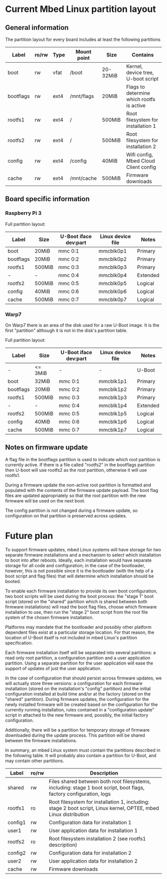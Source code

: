 # Current Mbed Linux partition layout

## General information

The partition layout for every board includes at least the following partitions

| Label     | ro/rw | Type | Mount point | Size     | Contains |
|-----------|-------|------|-------------|----------|----------|
| boot      | rw    | vfat | /boot       | 20-32MiB | Kernel, device tree, U-boot script |
| bootflags | rw    | ext4 | /mnt/flags  | 20MiB    | Flags to determine which rootfs is active |
| rootfs1   | rw    | ext4 | /           | 500MiB   | Root filesystem for installation 1 |
| rootfs2   | rw    | ext4 | /           | 500MiB   | Root filesystem for installation 2 |
| config    | rw    | ext4 | /config     | 40MiB    | Wifi config, Mbed Cloud Client config |
| cache     | rw    | ext4 | /mnt/cache  | 500MiB   | Firmware downloads |

## Board specific information

### Raspberry Pi 3

Full partition layout:

| Label     | Size   | U-Boot iface dev:part | Linux device file | Notes    |
|-----------|--------|-----------------------|-------------------|----------|
| boot      | 20MiB  | mmc 0:1               | mmcblk0p1         | Primary  |
| bootflags | 20MiB  | mmc 0:2               | mmcblk0p2         | Primary  |
| rootfs1   | 500MiB | mmc 0:3               | mmcblk0p3         | Primary  |
| -         | -      | mmc 0:4               | mmcblk0p4         | Extended |
| rootfs2   | 500MiB | mmc 0:5               | mmcblk0p5         | Logical  |
| config    | 40MiB  | mmc 0:6               | mmcblk0p6         | Logical  |
| cache     | 500MiB | mmc 0:7               | mmcblk0p7         | Logical  |


### Warp7

On Warp7 there is an area of the disk used for a raw U-Boot image. It is the
first "partition" although it is not in the disk's partition table.

Full partition layout:

| Label     | Size    | U-Boot iface dev:part | Linux device file | Notes    |
|-----------|---------|-----------------------|-------------------|----------|
| -         | <= 3MiB | -                     | -                 | U-Boot   |
| boot      | 32MiB   | mmc 0:1               | mmcblk1p1         | Primary  |
| bootflags | 20MiB   | mmc 0:2               | mmcblk1p2         | Primary  |
| rootfs1   | 500MiB  | mmc 0:3               | mmcblk1p3         | Primary  |
| -         | -       | mmc 0:4               | mmcblk1p4         | Extended |
| rootfs2   | 500MiB  | mmc 0:5               | mmcblk1p5         | Logical  |
| config    | 40MiB   | mmc 0:6               | mmcblk1p6         | Logical  |
| cache     | 500MiB  | mmc 0:7               | mmcblk1p7         | Logical  |


## Notes on firmware update
A flag file in the bootflags partition is used to indicate which root partition
is currently active. If there is a file called "rootfs2" in the bootflags
partition then U-boot will use rootfs2 as the root partition, otherwise it will
use rootfs1.

During a firmware update the non-active root partition is formatted and
populated with the contents of the firmware update payload. The boot flag files
are updated appropriately so that the root partition with the new firmware will
be used on the next boot.

The config partition is not changed during a firmware update, so configuration
on that partition is preserved across updates.

# Future plan

To support firmware updates, mbed Linux systems will have storage for two
separate firmware installations and a mechanism to select which installation to
boot into after reboots. Ideally, each installation would have separate storage
for all code and configuration; in the case of the bootloader, however, this is
not possible since it is the bootloader (with the help of a boot script and
flag files) that will determine which installation should be booted.

To enable each firmware installation to provide its own boot configuration, two
boot scripts will be used during the boot process: the "stage 1" boot script
(stored on the "shared" partition which is shared between both firmware
installations) will read the boot flag files, choose which firmware
installation to use, then run the "stage 2" boot script from the root file
system of the chosen firmware installation.

Platforms may mandate that the bootloader and possibly other platform dependent
files exist at a particular storage location. For that reason, the location of
U-Boot itself is not included in mbed Linux's partition specification.

Each firmware installation itself will be separated into several partitions: a
read only root partition, a configuration partition and a user application
partition. Using a separate partition for the user application will ease the
support of updates of just the user application.

In the case of configuration that should persist across firmware updates, we
will actually store three versions: a configuration for each firmware
installation (stored on the installation's "config" partition) and the initial
configuration installed at build time and/or at the factory (stored on the
"shared" partition). During firmware updates, the configuration for the newly
installed firmware will be created based on the configuration for the currently
running installation, rules contained in a "configuration update" script in
attached to the new firmware and, possibly, the initial factory configuration.

Additionally, there will be a partition for temporary storage of firmware
downloaded during the update process. This partition will be shared between the
firmware installations.

In summary, an mbed Linux system must contain the partitions described in the
following table. It will probably also contain a partition for U-Boot, and may
contain other partitions.

| Label | ro/rw | Description |
|-------|-------|-------------|
| shared  | rw  | Files shared between both root filesystems, including: stage 1 boot script, boot flags, factory configuration, logs |
| rootfs1 | ro  | Root filesystem for installation 1, including: stage 2 boot script, Linux kernel, OPTEE, mbed Linux distribution |
| config1 | rw  | Configuration data for installation 1 |
| user1   | rw  | User application data for installation 1 |
| rootfs2 | ro  | Root filesystem installation 2 (see rootfs1 description) |
| config2 | rw  | Configuration data for installation 2 |
| user2   | rw  | User application data for installation 2 |
| cache   | rw  | Firmware downloads |
